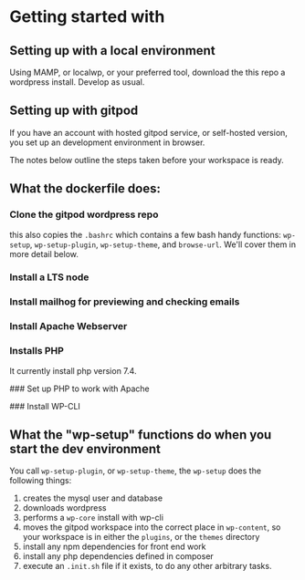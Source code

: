 # Getting started with 


## Setting up with a local environment

Using MAMP, or localwp, or your preferred tool, download the this repo a wordpress install. Develop as usual.

## Setting up with gitpod

If you have an account with hosted gitpod service, or self-hosted version, you set up an development environment in browser.

The notes below outline the steps taken before your workspace is ready.


## What the dockerfile does:

### Clone the gitpod wordpress repo

this also copies the `.bashrc` which contains a few bash handy functions: `wp-setup`, `wp-setup-plugin`, `wp-setup-theme`, and `browse-url`. We'll cover them in more detail below.

### Install a LTS node

### Install mailhog for previewing and checking emails

### Install Apache Webserver

### Installs PHP

It currently install php version 7.4.

### Set up PHP to work with Apache

### Install WP-CLI

## What the "wp-setup" functions do when you start the dev environment

You call `wp-setup-plugin`, or `wp-setup-theme`, the `wp-setup` does the following things:

1. creates the mysql user and database
1. downloads wordpress
1. performs a `wp-core` install with wp-cli
1. moves the gitpod workspace into the correct place in `wp-content`, so your workspace is in either the `plugins`, or the `themes` directory
1. install any npm dependencies for front end work
1. install any php dependencies defined in composer
1. execute an `.init.sh` file if it exists, to do any other arbitrary tasks.


